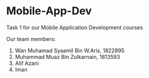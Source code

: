 # Mobile-App-Dev

Task 1 for our Mobile Application Development courses

Our team members:

1. Wan Muhamad Syaamil Bin W.Aris, 1822895
2. Muhammad Muaz Bin Zulkarnain, 1813593
3. Alif Azani
4. Iman
